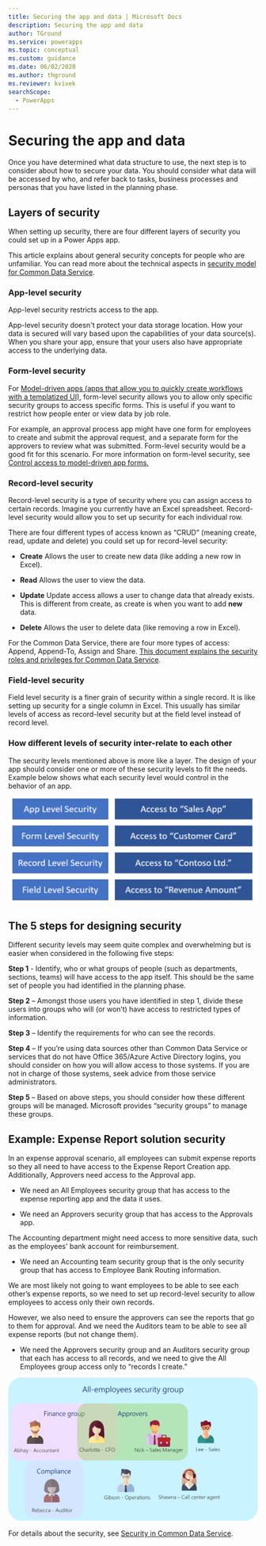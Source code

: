 ```yaml
---
title: Securing the app and data | Microsoft Docs
description: Securing the app and data
author: TGround
ms.service: powerapps
ms.topic: conceptual
ms.custom: guidance
ms.date: 06/02/2020
ms.author: thground
ms.reviewer: kvivek
searchScope:  
  - PowerApps
---
```


# Securing the app and data

Once you have determined what data structure to use, the next step is to
consider about how to secure your data. You should consider what data will be
accessed by who, and refer back to tasks, business processes and personas that
you have listed in the planning phase.

## Layers of security

When setting up security, there are four different layers of security you could
set up in a Power Apps app.

This article explains about general security concepts for people who are
unfamiliar. You can read more about the technical aspects in [security model for
Common Data
Service](https://docs.microsoft.com/power-platform/admin/security-roles-privileges).

### App-level security

App-level security restricts access to the app.

App-level security doesn't protect your data storage location. How your data is
secured will vary based upon the capabilities of your data source(s). When you
share your app, ensure that your users also have appropriate access to the
underlying data.

### Form-level security

For [Model-driven apps (apps that allow you to quickly create workflows with a
templatized
UI)](../../maker/model-driven-apps/model-driven-app-overview),
form-level security allows you to allow only specific security groups to access
specific forms. This is useful if you want to restrict how people enter or view
data by job role.

For example, an approval process app might have one form for employees to create
and submit the approval request, and a separate form for the approvers to review
what was submitted. Form-level security would be a good fit for this scenario.
For more information on form-level security, see [Control access to
model-driven app
forms.](../../maker/model-driven-apps/control-access-forms)

### Record-level security

Record-level security is a type of security where you can assign access to
certain records. Imagine you currently have an Excel spreadsheet. Record-level
security would allow you to set up security for each individual row.

There are four different types of access known as “CRUD” (meaning create, read,
update and delete) you could set up for record-level security:

-   **Create** Allows the user to create new data (like adding a new row in
    Excel).

-   **Read** Allows the user to view the data.

-   **Update** Update access allows a user to change data that already exists.
    This is different from create, as create is when you want to add **new**
    data.

-   **Delete** Allows the user to delete data (like removing a row in Excel).

For the Common Data Service, there are four more types of access: Append,
Append-To, Assign and Share. [This document explains the security roles and
privileges for Common Data
Service](https://docs.microsoft.com/power-platform/admin/security-roles-privileges).

### Field-level security

Field level security is a finer grain of security within a single record. It is
like setting up security for a single column in Excel. This usually has similar
levels of access as record-level security but at the field level instead of
record level.

### How different levels of security inter-relate to each other

The security levels mentioned above is more like a layer. The design of your app
should consider one or more of these security levels to fit the needs. Example
below shows what each security level would control in the behavior of an app.

![Security levels](media/security-levels.png)

## The 5 steps for designing security

Different security levels may seem quite complex and overwhelming but is easier
when considered in the following five steps:

**Step 1** - Identify, who or what groups of people (such as departments,
sections, teams) will have access to the app itself. This should be the same set
of people you had identified in the planning phase.

**Step 2** – Amongst those users you have identified in step 1, divide these
users into groups who will (or won’t) have access to restricted types of
information.

**Step 3** – Identify the requirements for who can see the records.

**Step 4** – If you’re using data sources other than Common Data Service or
services that do not have Office 365/Azure Active Directory logins, you should
consider on how you will allow access to those systems. If you are not in charge
of those systems, seek advice from those service administrators.

**Step 5** – Based on above steps, you should consider how these different
groups will be managed. Microsoft provides “security groups” to manage these
groups.

## Example: Expense Report solution security


In an expense approval scenario, all employees can submit expense reports so
they all need to have access to the Expense Report Creation app. Additionally,
Approvers need access to the Approval app.

-   We need an All Employees security group that has access to the expense
    reporting app and the data it uses.

-   We need an Approvers security group that has access to the Approvals app.

The Accounting department might need access to more sensitive data, such as the
employees' bank account for reimbursement.

-   We need an Accounting team security group that is the only security group
    that has access to Employee Bank Routing information.

We are most likely not going to want employees to be able to see each other’s
expense reports, so we need to set up record-level security to allow employees
to access only their own records.

However, we also need to ensure the approvers can see the reports that go to
them for approval. And we need the Auditors team to be able to see all expense
reports (but not change them).

-   We need the Approvers security group and an Auditors security group that
    each has access to all records, and we need to give the All Employees group
    access only to “records I create.”

![Diagram of expense report example security groups](media/expense-report-security.png)

For details about the security, see [Security in Common Data Service](https://docs.microsoft.com/power-platform/admin/wp-security).
